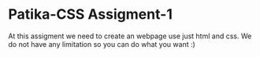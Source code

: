 #  Patika-CSS Assigment-1

At this assigment we need to create an webpage use just html and css. We do not have any limitation so you can do what you want :)
